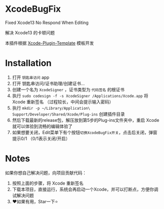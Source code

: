 # XcodeBugFix
Fixed Xcode13 No Respond When Editing

解决 Xcode13 的卡顿问题

本插件根据 [Xcode-Plugin-Template](https://github.com/doge1024/Xcode-Plugin-Template) 模板开发

# Installation

1. 打开 `钥匙串访问` app
2. 打开 钥匙串访问/证书助理/创建证书...
3. 创建一个名为 `XcodeSigner` ，证书类型为 `代码签名` 的根证书
4. 执行 `sudo codesign -f -s XcodeSigner /Applications/Xcode.app` 将 Xcode 重新签名 （过程较长，中间会提示输入密码）
5. 执行 `mkdir -p ~/Library/Application\ Support/Developer/Shared/Xcode/Plug-ins` 创建插件目录
6. 然后下载最新的release包，解压放到第5步的Plug-ins文件夹中，重启 Xcode 就可以体验到流畅的编辑体验了
7. 如果想要关闭，Edit菜单下有个按钮`切换XcodeBugFix开关`，点击后关闭，弹窗提示0/1 （0/1表示关闭/开启）

# Notes

如果你想自己解决问题，向项目贡献代码：
1. 按照上面的步骤，将 Xcode 重新签名
2. 下载本项目，直接运行，系统会再启动一个Xcode，并可以打断点，方便你调试解决问题
3. ❤️如果有用，Star一下⭐️ 
